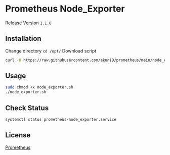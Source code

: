 # Prometheus Node_Exporter
Release Version `1.1.0`

## Installation

Change directory `cd /opt/`
Download script

```bash
curl -O https://raw.githubusercontent.com/akunID/prometheus/main/node_exporter.sh
```

## Usage

```bash
sudo chmod +x node_exporter.sh
./node_exporter.sh
```

## Check Status

```bash
systemctl status prometheus-node_exporter.service
```

## License
[Prometheus](https://prometheus.io)
